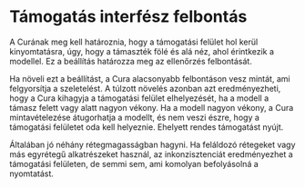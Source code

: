 # Támogatás interfész felbontás

A Curának meg kell határoznia, hogy a támogatási felület hol kerül kinyomtatásra, úgy, hogy a támaszték fölé és alá néz, ahol érintkezik a modellel. Ez a beállítás határozza meg az ellenőrzés felbontását.

Ha növeli ezt a beállítást, a Cura alacsonyabb felbontáson vesz mintát, ami felgyorsítja a szeletelést. A túlzott növelés azonban azt eredményezheti, hogy a Cura kihagyja a támogatási felület elhelyezését, ha a modell a támasz felett vagy alatt nagyon vékony. Ha a modell nagyon vékony, a Cura mintavételezése átugorhatja a modellt, és nem veszi észre, hogy a támogatási felületet oda kell helyeznie. Ehelyett rendes támogatást nyújt.

Általában jó néhány rétegmagasságban hagyni. Ha feláldozó rétegeket vagy más egyrétegű alkatrészeket használ, az inkonzisztenciát eredményezhet a támogatási felületen, de semmi sem, ami komolyan befolyásolná a nyomtatást.

